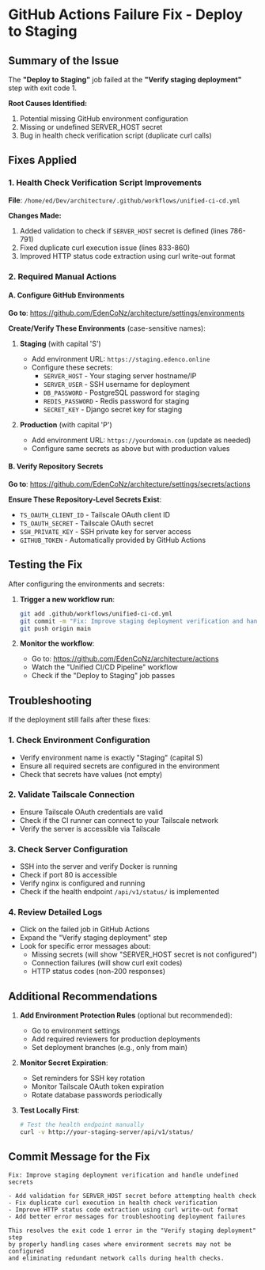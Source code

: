 # GitHub Actions Failure Fix - Deploy to Staging

## Summary of the Issue

The **"Deploy to Staging"** job failed at the **"Verify staging deployment"** step with exit code 1.

**Root Causes Identified:**
1. Potential missing GitHub environment configuration
2. Missing or undefined SERVER_HOST secret
3. Bug in health check verification script (duplicate curl calls)

## Fixes Applied

### 1. Health Check Verification Script Improvements

**File**: `/home/ed/Dev/architecture/.github/workflows/unified-ci-cd.yml`

**Changes Made:**
1. Added validation to check if `SERVER_HOST` secret is defined (lines 786-791)
2. Fixed duplicate curl execution issue (lines 833-860)
3. Improved HTTP status code extraction using curl write-out format

### 2. Required Manual Actions

#### A. Configure GitHub Environments

**Go to**: https://github.com/EdenCoNz/architecture/settings/environments

**Create/Verify These Environments** (case-sensitive names):

1. **Staging** (with capital 'S')
   - Add environment URL: `https://staging.edenco.online`
   - Configure these secrets:
     - `SERVER_HOST` - Your staging server hostname/IP
     - `SERVER_USER` - SSH username for deployment
     - `DB_PASSWORD` - PostgreSQL password for staging
     - `REDIS_PASSWORD` - Redis password for staging
     - `SECRET_KEY` - Django secret key for staging

2. **Production** (with capital 'P')
   - Add environment URL: `https://yourdomain.com` (update as needed)
   - Configure same secrets as above but with production values

#### B. Verify Repository Secrets

**Go to**: https://github.com/EdenCoNz/architecture/settings/secrets/actions

**Ensure These Repository-Level Secrets Exist**:
- `TS_OAUTH_CLIENT_ID` - Tailscale OAuth client ID
- `TS_OAUTH_SECRET` - Tailscale OAuth secret
- `SSH_PRIVATE_KEY` - SSH private key for server access
- `GITHUB_TOKEN` - Automatically provided by GitHub Actions

## Testing the Fix

After configuring the environments and secrets:

1. **Trigger a new workflow run**:
   ```bash
   git add .github/workflows/unified-ci-cd.yml
   git commit -m "Fix: Improve staging deployment verification and handle undefined secrets"
   git push origin main
   ```

2. **Monitor the workflow**:
   - Go to: https://github.com/EdenCoNz/architecture/actions
   - Watch the "Unified CI/CD Pipeline" workflow
   - Check if the "Deploy to Staging" job passes

## Troubleshooting

If the deployment still fails after these fixes:

### 1. Check Environment Configuration
- Verify environment name is exactly "Staging" (capital S)
- Ensure all required secrets are configured in the environment
- Check that secrets have values (not empty)

### 2. Validate Tailscale Connection
- Ensure Tailscale OAuth credentials are valid
- Check if the CI runner can connect to your Tailscale network
- Verify the server is accessible via Tailscale

### 3. Check Server Configuration
- SSH into the server and verify Docker is running
- Check if port 80 is accessible
- Verify nginx is configured and running
- Check if the health endpoint `/api/v1/status/` is implemented

### 4. Review Detailed Logs
- Click on the failed job in GitHub Actions
- Expand the "Verify staging deployment" step
- Look for specific error messages about:
  - Missing secrets (will show "SERVER_HOST secret is not configured")
  - Connection failures (will show curl exit codes)
  - HTTP status codes (non-200 responses)

## Additional Recommendations

1. **Add Environment Protection Rules** (optional but recommended):
   - Go to environment settings
   - Add required reviewers for production deployments
   - Set deployment branches (e.g., only from main)

2. **Monitor Secret Expiration**:
   - Set reminders for SSH key rotation
   - Monitor Tailscale OAuth token expiration
   - Rotate database passwords periodically

3. **Test Locally First**:
   ```bash
   # Test the health endpoint manually
   curl -v http://your-staging-server/api/v1/status/
   ```

## Commit Message for the Fix

```
Fix: Improve staging deployment verification and handle undefined secrets

- Add validation for SERVER_HOST secret before attempting health check
- Fix duplicate curl execution in health check verification
- Improve HTTP status code extraction using curl write-out format
- Add better error messages for troubleshooting deployment failures

This resolves the exit code 1 error in the "Verify staging deployment" step
by properly handling cases where environment secrets may not be configured
and eliminating redundant network calls during health checks.
```
